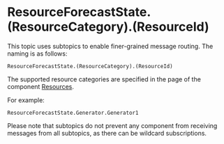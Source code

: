 # ResourceForecastState.(ResourceCategory).(ResourceId)

This topic uses subtopics to enable finer-grained message routing. The naming is as follows:

```nohighlight
ResourceForecastState.(ResourceCategory).(ResourceId)
```

The supported resource categories are specified in the page of the component [Resources](energy_resources.md).

For example:

```nohighlight
ResourceForecastState.Generator.Generator1
```

Please note that subtopics do not prevent any component from receiving messages from all subtopics, as there can be wildcard subscriptions.
